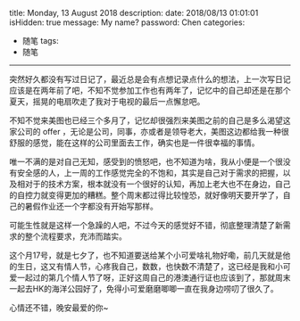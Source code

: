 title: Monday, 13 August 2018
description: 
date: 2018/08/13 01:01:01
isHidden: true
message: My name?
password: Chen
categories: 
- 随笔
tags:
- 随笔

---


突然好久都没有写过日记了，最近总是会有点想记录点什么的想法，上一次写日记应该是在两年前了吧，不知不觉参加工作也有两年了，记忆中的自己却还是在那个夏天，摇晃的电扇吹走了我对于电视的最后一点懈怠吧。

不知不觉来美图也已经三个多月了，记忆却很强烈来美图之前的自己是多么渴望这家公司的 offer ，无论是公司，同事，亦或者是领导老大，美图这边都给我一种很舒服的感觉，能在这样的公司里面去工作，确实也是一件很幸福的事情。

唯一不满的是对自己无知，感受到的愤怒吧，也不知道为啥，我从小便是一个很没有安全感的人，上一周的工作感觉完全的不饱和，其实是自己对于需求的把握，以及相对于的技术方案，根本就没有一个很好的认知，再加上老大也不在身边，自己的自控力就变得更加的糟糕。整个周末都过得比较惶恐，就好像明天要开学了，自己的暑假作业还一个字都没有开始写那样。

可能生性就是这样一个急躁的人吧，不过今天的感觉好不错，彻底整理清楚了新需求的整个流程要求，充沛而踏实。

这个月17号，就是七夕了，也不知道要送给某个小可爱啥礼物好嘞，前几天就是他的生日，这又有情人节，心疼我自己，数数，也快数不清楚了，这已经是我和小可爱一起过的第几个情人节了呀，正好这周自己的港澳通行证也应该到了，那就周末一起去HK的海洋公园好了，免得小可爱磨磨唧唧一直在我身边唠叨了很久了。

心情还不错，晚安最爱的你~